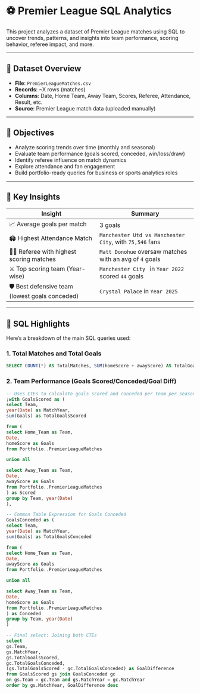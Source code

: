 # ⚽ Premier League SQL Analytics

This project analyzes a dataset of Premier League matches using SQL to uncover trends, patterns, and insights into team performance, scoring behavior, referee impact, and more.

---

## 📁 Dataset Overview

- **File**: `PremierLeagueMatches.csv`
- **Records**: ~X rows (matches)
- **Columns**: Date, Home Team, Away Team, Scores, Referee, Attendance, Result, etc.
- **Source**: Premier League match data (uploaded manually)

---

## 🎯 Objectives

- Analyze scoring trends over time (monthly and seasonal)
- Evaluate team performance (goals scored, conceded, win/loss/draw)
- Identify referee influence on match dynamics
- Explore attendance and fan engagement
- Build portfolio-ready queries for business or sports analytics roles

---

## 🧠 Key Insights

| Insight | Summary |
|--------|---------|
| 📈 Average goals per match | 3 goals |
| 🏟️ Highest Attendance Match | `Manchester Utd vs Manchester City`, with `75,546` fans |
| 🧑‍⚖️ Referee with highest scoring matches | `Matt Donohue` oversaw matches with an avg of `4` goals |
| ⚔️ Top scoring team (Year-wise) | `Manchester City ` in `Year 2022` scored `44` goals |
| 🛡️ Best defensive team (lowest goals conceded) | `Crystal Palace` in `Year 2025` |

---

## 📌 SQL Highlights

Here’s a breakdown of the main SQL queries used:

### 1. Total Matches and Total Goals
```sql
SELECT COUNT(*) AS TotalMatches, SUM(homeScore + awayScore) AS TotalGoals FROM Portfolio..PremierLeagueMatches;
```
### 2. Team Performance (Goals Scored/Conceded/Goal Diff)
```sql
-- Uses CTEs to calculate goals scored and conceded per team per season.
;with GoalsScored as (
select Team,
year(Date) as MatchYear,
sum(Goals) as TotalGoalsScored

from (
select Home_Team as Team,
Date, 
homeScore as Goals
from Portfolio..PremierLeagueMatches

union all

select Away_Team as Team,
Date, 
awayScore as Goals
from Portfolio..PremierLeagueMatches
) as Scored
group by Team, year(Date)
), 

-- Common Table Expression for Goals Conceded
GoalsConceded as (
select Team,
year(Date) as MatchYear, 
sum(Goals) as TotalGoalsConceded

from (
select Home_Team as Team,
Date,
awayScore as Goals
from Portfolio..PremierLeagueMatches

union all

select Away_Team as Team,
Date,
homeScore as Goals
from Portfolio..PremierLeagueMatches
) as Conceded
group by Team, year(Date)
)

-- Final select: Joining both CTEs
select
gs.Team,
gs.MatchYear,
gs.TotalGoalsScored,
gc.TotalGoalsConceded,
(gs.TotalGoalsScored - gc.TotalGoalsConceded) as GoalDifference
from GoalsScored gs join GoalsConceded gc
on gs.Team = gc.Team and gs.MatchYear = gc.MatchYear
order by gs.MatchYear, GoalDifference desc
```
